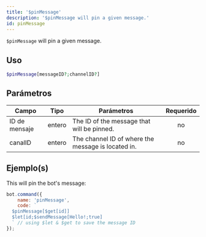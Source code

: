 ```yaml
---
title: '$pinMessage'
description: '$pinMessage will pin a given message.'
id: pinMessage
---
```


`$pinMessage` will pin a given message.

## Uso

```php
$pinMessage[messageID?;channelID?]
```

## Parámetros

| Campo         | Tipo   | Parámetros                                         | Requerido |
| ------------- | ------ | -------------------------------------------------- |:---------:|
| ID de mensaje | entero | The ID of the message that will be pinned.         |    no     |
| canalID       | entero | The channel ID of where the message is located in. |    no     |

## Ejemplo(s)

This will pin the bot's message:

```javascript
bot.command({
    name: 'pinMessage',
    code: `
  $pinMessage[$get[id]]
  $let[id;$sendMessage[Hello!;true]
  ` // using $let & $get to save the message ID
});
```